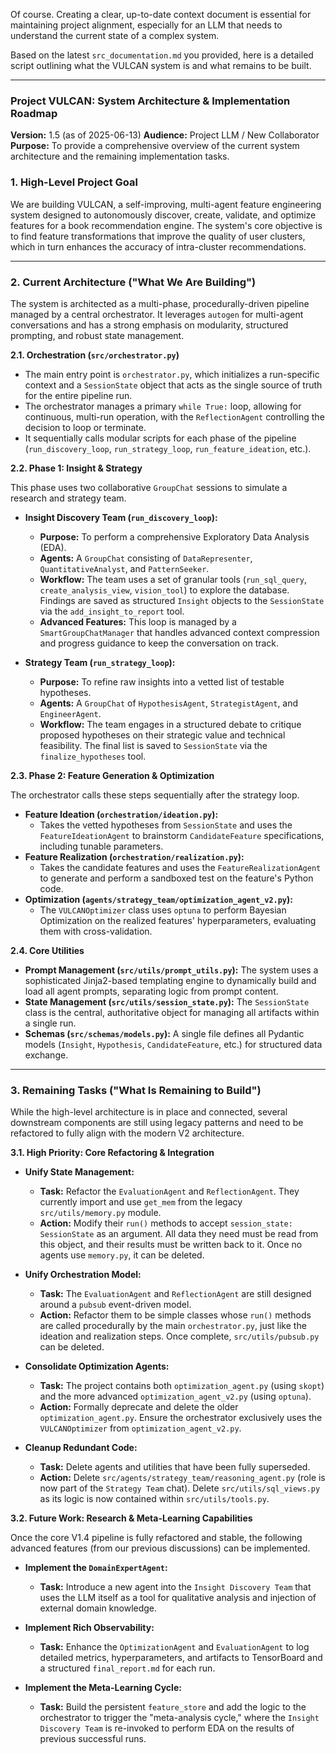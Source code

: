 Of course. Creating a clear, up-to-date context document is essential for maintaining project alignment, especially for an LLM that needs to understand the current state of a complex system.

Based on the latest `src_documentation.md` you provided, here is a detailed script outlining what the VULCAN system is and what remains to be built.

---
### **Project VULCAN: System Architecture & Implementation Roadmap**

**Version:** 1.5 (as of 2025-06-13)
**Audience:** Project LLM / New Collaborator
**Purpose:** To provide a comprehensive overview of the current system architecture and the remaining implementation tasks.

### **1. High-Level Project Goal**

We are building VULCAN, a self-improving, multi-agent feature engineering system designed to autonomously discover, create, validate, and optimize features for a book recommendation engine. The system's core objective is to find feature transformations that improve the quality of user clusters, which in turn enhances the accuracy of intra-cluster recommendations.

---
### **2. Current Architecture ("What We Are Building")**

The system is architected as a multi-phase, procedurally-driven pipeline managed by a central orchestrator. It leverages `autogen` for multi-agent conversations and has a strong emphasis on modularity, structured prompting, and robust state management.

**2.1. Orchestration (`src/orchestrator.py`)**

* The main entry point is `orchestrator.py`, which initializes a run-specific context and a `SessionState` object that acts as the single source of truth for the entire pipeline run.
* The orchestrator manages a primary `while True:` loop, allowing for continuous, multi-run operation, with the `ReflectionAgent` controlling the decision to loop or terminate.
* It sequentially calls modular scripts for each phase of the pipeline (`run_discovery_loop`, `run_strategy_loop`, `run_feature_ideation`, etc.).

**2.2. Phase 1: Insight & Strategy**

This phase uses two collaborative `GroupChat` sessions to simulate a research and strategy team.

* **Insight Discovery Team (`run_discovery_loop`):**
    * **Purpose:** To perform a comprehensive Exploratory Data Analysis (EDA).
    * **Agents:** A `GroupChat` consisting of `DataRepresenter`, `QuantitativeAnalyst`, and `PatternSeeker`.
    * **Workflow:** The team uses a set of granular tools (`run_sql_query`, `create_analysis_view`, `vision_tool`) to explore the database. Findings are saved as structured `Insight` objects to the `SessionState` via the `add_insight_to_report` tool.
    * **Advanced Features:** This loop is managed by a `SmartGroupChatManager` that handles advanced context compression and progress guidance to keep the conversation on track.

* **Strategy Team (`run_strategy_loop`):**
    * **Purpose:** To refine raw insights into a vetted list of testable hypotheses.
    * **Agents:** A `GroupChat` of `HypothesisAgent`, `StrategistAgent`, and `EngineerAgent`.
    * **Workflow:** The team engages in a structured debate to critique proposed hypotheses on their strategic value and technical feasibility. The final list is saved to `SessionState` via the `finalize_hypotheses` tool.

**2.3. Phase 2: Feature Generation & Optimization**

The orchestrator calls these steps sequentially after the strategy loop.

* **Feature Ideation (`orchestration/ideation.py`):**
    * Takes the vetted hypotheses from `SessionState` and uses the `FeatureIdeationAgent` to brainstorm `CandidateFeature` specifications, including tunable parameters.
* **Feature Realization (`orchestration/realization.py`):**
    * Takes the candidate features and uses the `FeatureRealizationAgent` to generate and perform a sandboxed test on the feature's Python code.
* **Optimization (`agents/strategy_team/optimization_agent_v2.py`):**
    * The `VULCANOptimizer` class uses `optuna` to perform Bayesian Optimization on the realized features' hyperparameters, evaluating them with cross-validation.

**2.4. Core Utilities**

* **Prompt Management (`src/utils/prompt_utils.py`):** The system uses a sophisticated Jinja2-based templating engine to dynamically build and load all agent prompts, separating logic from prompt content.
* **State Management (`src/utils/session_state.py`):** The `SessionState` class is the central, authoritative object for managing all artifacts within a single run.
* **Schemas (`src/schemas/models.py`):** A single file defines all Pydantic models (`Insight`, `Hypothesis`, `CandidateFeature`, etc.) for structured data exchange.

---
### **3. Remaining Tasks ("What Is Remaining to Build")**

While the high-level architecture is in place and connected, several downstream components are still using legacy patterns and need to be refactored to fully align with the modern V2 architecture.

**3.1. High Priority: Core Refactoring & Integration**

* **Unify State Management:**
    * **Task:** Refactor the `EvaluationAgent` and `ReflectionAgent`. They currently import and use `get_mem` from the legacy `src/utils/memory.py` module.
    * **Action:** Modify their `run()` methods to accept `session_state: SessionState` as an argument. All data they need must be read from this object, and their results must be written back to it. Once no agents use `memory.py`, it can be deleted.

* **Unify Orchestration Model:**
    * **Task:** The `EvaluationAgent` and `ReflectionAgent` are still designed around a `pubsub` event-driven model.
    * **Action:** Refactor them to be simple classes whose `run()` methods are called procedurally by the main `orchestrator.py`, just like the ideation and realization steps. Once complete, `src/utils/pubsub.py` can be deleted.

* **Consolidate Optimization Agents:**
    * **Task:** The project contains both `optimization_agent.py` (using `skopt`) and the more advanced `optimization_agent_v2.py` (using `optuna`).
    * **Action:** Formally deprecate and delete the older `optimization_agent.py`. Ensure the orchestrator exclusively uses the `VULCANOptimizer` from `optimization_agent_v2.py`.

* **Cleanup Redundant Code:**
    * **Task:** Delete agents and utilities that have been fully superseded.
    * **Action:** Delete `src/agents/strategy_team/reasoning_agent.py` (role is now part of the `Strategy Team` chat). Delete `src/utils/sql_views.py` as its logic is now contained within `src/utils/tools.py`.

**3.2. Future Work: Research & Meta-Learning Capabilities**

Once the core V1.4 pipeline is fully refactored and stable, the following advanced features (from our previous discussions) can be implemented.

* **Implement the `DomainExpertAgent`:**
    * **Task:** Introduce a new agent into the `Insight Discovery Team` that uses the LLM itself as a tool for qualitative analysis and injection of external domain knowledge.

* **Implement Rich Observability:**
    * **Task:** Enhance the `OptimizationAgent` and `EvaluationAgent` to log detailed metrics, hyperparameters, and artifacts to TensorBoard and a structured `final_report.md` for each run.

* **Implement the Meta-Learning Cycle:**
    * **Task:** Build the persistent `feature_store` and add the logic to the orchestrator to trigger the "meta-analysis cycle," where the `Insight Discovery Team` is re-invoked to perform EDA on the results of previous successful runs.